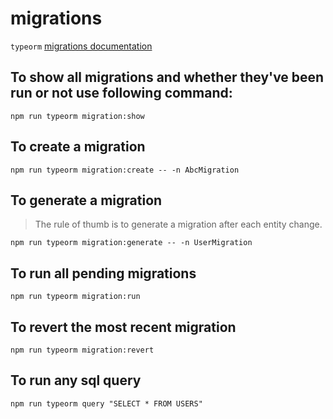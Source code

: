 # migrations

`typeorm` [migrations documentation](https://github.com/typeorm/typeorm/blob/master/docs/migrations.md#migrations)

## To show all migrations and whether they've been run or not use following command:

`npm run typeorm migration:show`

## To create a migration

`npm run typeorm migration:create -- -n AbcMigration`

## To generate a migration

> The rule of thumb is to generate a migration after each entity change.

`npm run typeorm migration:generate -- -n UserMigration`

## To run all pending migrations

`npm run typeorm migration:run`

## To revert the most recent migration

`npm run typeorm migration:revert`

## To run any sql query

`npm run typeorm query "SELECT * FROM USERS"`

